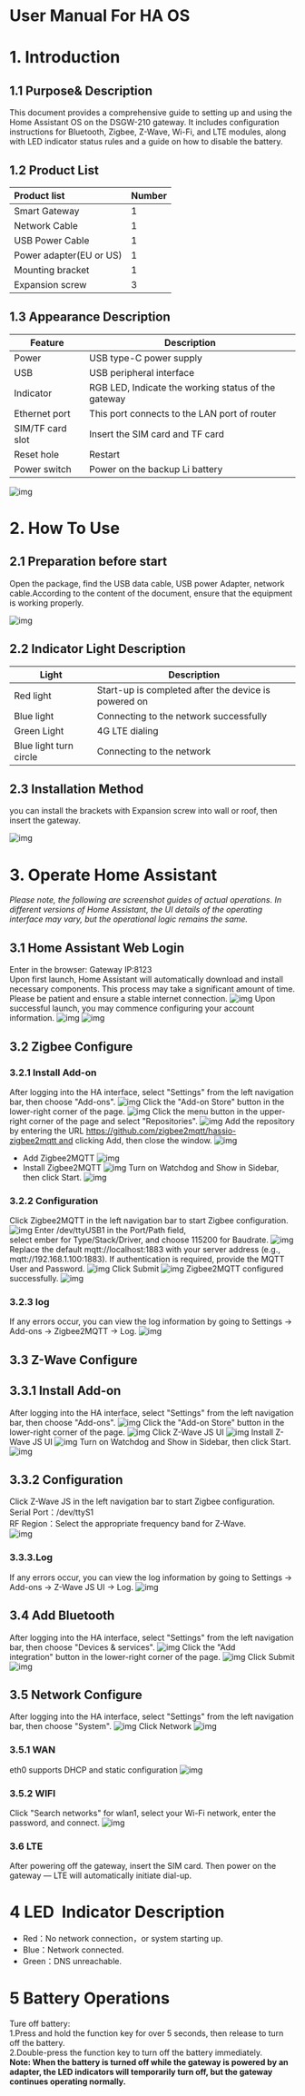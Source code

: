 # User Manual For HA OS

# 1. Introduction

## 1.1 Purpose& Description

This document provides a comprehensive guide to setting up and using the Home Assistant OS on the DSGW-210 gateway. It includes configuration instructions for Bluetooth, Zigbee, Z-Wave, Wi-Fi, and LTE modules, along with LED indicator status rules and a guide on how to disable the battery.
 

## 1.2 Product List

| Product list            | Number |
| :---------------------- | ------ |
| Smart Gateway           | 1      |
| Network Cable           | 1      |
| USB Power Cable         | 1      |
| Power adapter(EU or US) | 1      |
| Mounting bracket        | 1      |
| Expansion screw         | 3      |

## 1.3 Appearance Description

| **Feature**       | **Description**                                      |
| ----------------- | ---------------------------------------------------- |
| Power             | USB  type-C power supply                             |
| USB               | USB peripheral  interface                            |
| Indicator         | RGB LED,  Indicate the working status of the gateway |
| Ethernet  port    | This port  connects to the LAN port of router        |
| SIM/TF  card slot | Insert  the SIM card and TF card                     |
| Reset  hole       | Restart                                              |
| Power  switch     | Power on  the backup Li battery                      |

 

![img](https://dusunprj.oss-us-west-1.aliyuncs.com/DSGW/QSG/HA/1-3-1.jpg)

 

# 2.  How To Use

## 2.1 Preparation before start

Open the package, find the USB data cable, USB power Adapter, network cable.According to the content of the document, ensure that the equipment is working properly.

![img](https://dusunprj.oss-us-west-1.aliyuncs.com/DSGW/QSG/HA/2-1-1.jpg)


## 2.2 Indicator Light Description

| Light                  | Description                                          |
| ---------------------- | ---------------------------------------------------- |
| Red light              | Start-up is completed after the device is powered on |
| Blue light             | Connecting to the network successfully               |
| Green Light            | 4G LTE dialing                                       |
| Blue light turn circle | Connecting to the network                            |


## 2.3 Installation Method

you can install the brackets with Expansion screw into wall or roof, then insert the gateway.

![img](https://dusunprj.oss-us-west-1.aliyuncs.com/DSGW/QSG/HA/2-3-1.jpg)
 

# 3. Operate Home Assistant

*Please note, the following are screenshot guides of actual operations. In different versions of Home Assistant, the UI details of the operating interface may vary, but the operational logic remains the same.*

## 3.1 Home Assistant Web Login
Enter in the browser: Gateway IP:8123<br />
Upon first launch, Home Assistant will automatically download and install necessary components. This process may take a significant amount of time. Please be patient and ensure a stable internet connection.
![img](https://dusunprj.oss-us-west-1.aliyuncs.com/DSGW/QSG/HAOS/HAOS-1.png)
Upon successful launch, you may commence configuring your account information.
![img](https://dusunprj.oss-us-west-1.aliyuncs.com/DSGW/QSG/HAOS/HAOS-2.png)
![img](https://dusunprj.oss-us-west-1.aliyuncs.com/DSGW/QSG/HAOS/HAOS-3.png)


## 3.2 Zigbee Configure

### 3.2.1 Install Add-on
After logging into the HA interface, select "Settings" from the left navigation bar, then choose "Add-ons".
![img](https://dusunprj.oss-us-west-1.aliyuncs.com/DSGW/QSG/HAOS/HAOS-4.png)
Click the "Add-on Store" button in the lower-right corner of the page.
![img](https://dusunprj.oss-us-west-1.aliyuncs.com/DSGW/QSG/HAOS/HAOS-5.png)
Click the menu button in the upper-right corner of the page and select "Repositories".
![img](https://dusunprj.oss-us-west-1.aliyuncs.com/DSGW/QSG/HAOS/HAOS-6.png)
Add the repository by entering the URL https://github.com/zigbee2mqtt/hassio-zigbee2mqtt and clicking Add, then close the window.
![img](https://dusunprj.oss-us-west-1.aliyuncs.com/DSGW/QSG/HAOS/HAOS-7.png)

- Add Zigbee2MQTT
![img](https://dusunprj.oss-us-west-1.aliyuncs.com/DSGW/QSG/HAOS/HAOS-8.png)
- Install Zigbee2MQTT
![img](https://dusunprj.oss-us-west-1.aliyuncs.com/DSGW/QSG/HAOS/HAOS-9.png)
Turn on Watchdog and Show in Sidebar, then click Start.
![img](https://dusunprj.oss-us-west-1.aliyuncs.com/DSGW/QSG/HAOS/HAOS-10.png)

### 3.2.2 Configuration
Click Zigbee2MQTT in the left navigation bar to start Zigbee configuration.
![img](https://dusunprj.oss-us-west-1.aliyuncs.com/DSGW/QSG/HAOS/HAOS-11.png)
Enter /dev/ttyUSB1 in the Port/Path field, select ember for Type/Stack/Driver, and choose 115200 for Baudrate.
![img](https://dusunprj.oss-us-west-1.aliyuncs.com/DSGW/QSG/HAOS/HAOS-12.png)
Replace the default mqtt://localhost:1883 with your server address (e.g., mqtt://192.168.1.100:1883). If authentication is required, provide the MQTT User and Password.
![img](https://dusunprj.oss-us-west-1.aliyuncs.com/DSGW/QSG/HAOS/HAOS-13.png)
Click Submit
![img](https://dusunprj.oss-us-west-1.aliyuncs.com/DSGW/QSG/HAOS/HAOS-14.png)
Zigbee2MQTT configured successfully.
![img](https://dusunprj.oss-us-west-1.aliyuncs.com/DSGW/QSG/HAOS/HAOS-15.png)

### 3.2.3 log

If any errors occur, you can view the log information by going to Settings → Add-ons → Zigbee2MQTT → Log.
![img](https://dusunprj.oss-us-west-1.aliyuncs.com/DSGW/QSG/HAOS/HAOS-16.png)

## 3.3 Z-Wave Configure
## 3.3.1 Install Add-on
After logging into the HA interface, select "Settings" from the left navigation bar, then choose "Add-ons".
![img](https://dusunprj.oss-us-west-1.aliyuncs.com/DSGW/QSG/HAOS/HAOS-17.png)
Click the "Add-on Store" button in the lower-right corner of the page.
![img](https://dusunprj.oss-us-west-1.aliyuncs.com/DSGW/QSG/HAOS/HAOS-18.png)
Click Z-Wave JS UI
![img](https://dusunprj.oss-us-west-1.aliyuncs.com/DSGW/QSG/HAOS/HAOS-19.png)
Install Z-Wave JS UI
![img](https://dusunprj.oss-us-west-1.aliyuncs.com/DSGW/QSG/HAOS/HAOS-20.png)
Turn on Watchdog and Show in Sidebar, then click Start.
![img](https://dusunprj.oss-us-west-1.aliyuncs.com/DSGW/QSG/HAOS/HAOS-21.png)

## 3.3.2 Configuration
Click Z-Wave JS in the left navigation bar to start Zigbee configuration.<br />
Serial Port：/dev/ttyS1 <br />
RF Region：Select the appropriate frequency band for Z-Wave. <br />
![img](https://dusunprj.oss-us-west-1.aliyuncs.com/DSGW/QSG/HAOS/HAOS-22.png)

### 3.3.3.Log
If any errors occur, you can view the log information by going to Settings → Add-ons → Z-Wave JS UI → Log.
![img](https://dusunprj.oss-us-west-1.aliyuncs.com/DSGW/QSG/HAOS/HAOS-23.png)

## 3.4 Add Bluetooth

After logging into the HA interface, select "Settings" from the left navigation bar, then choose "Devices & services".
![img](https://dusunprj.oss-us-west-1.aliyuncs.com/DSGW/QSG/HAOS/HAOS-24.png)
Click the "Add integration" button in the lower-right corner of the page.
![img](https://dusunprj.oss-us-west-1.aliyuncs.com/DSGW/QSG/HAOS/HAOS-25.png)
Click Submit
![img](https://dusunprj.oss-us-west-1.aliyuncs.com/DSGW/QSG/HAOS/HAOS-26.png)


## 3.5 Network Configure
After logging into the HA interface, select "Settings" from the left navigation bar, then choose "System".
![img](https://dusunprj.oss-us-west-1.aliyuncs.com/DSGW/QSG/HAOS/HAOS-27.png)
Click Network
![img](https://dusunprj.oss-us-west-1.aliyuncs.com/DSGW/QSG/HAOS/HAOS-28.png)

### 3.5.1 WAN
eth0 supports DHCP and static configuration
![img](https://dusunprj.oss-us-west-1.aliyuncs.com/DSGW/QSG/HAOS/HAOS-29.png)

### 3.5.2 WIFI

Click "Search networks" for wlan1, select your Wi-Fi network, enter the password, and connect.
![img](https://dusunprj.oss-us-west-1.aliyuncs.com/DSGW/QSG/HAOS/HAOS-30.png)

### 3.6 LTE
After powering off the gateway, insert the SIM card. Then power on the gateway — LTE will automatically initiate dial-up.

# 4 LED  Indicator Description
- Red：No network connection，or system starting up.
- Blue：Network connected.
- Green：DNS unreachable.

# 5 Battery Operations
Ture off battery: <br />
1.Press and hold the function key for over 5 seconds, then release to turn off the battery.<br />
2.Double-press the function key to turn off the battery immediately.<br />
**Note: When the battery is turned off while the gateway is powered by an adapter, the LED indicators will temporarily turn off, but the gateway continues operating normally.**<br />